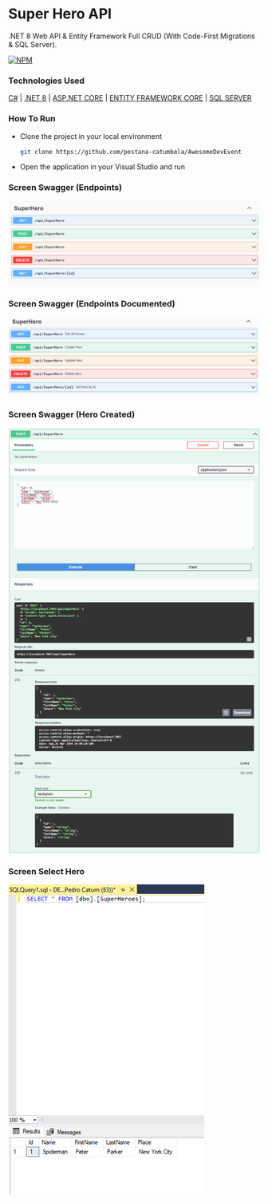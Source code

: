 # Super Hero API

.NET 8 Web API & Entity Framework Full CRUD (With Code-First Migrations & SQL Server).

[![NPM](https://img.shields.io/npm/l/dotnet)](https://github.com/pestana-catumbela/SuperHeroAPI/blob/main/LICENSE)

### Technologies Used
[C#](https://dotnet.microsoft.com/pt-br/languages/csharp) | [.NET 8](https://dotnet.microsoft.com/pt-br/learn/dotnet/what-is-dotnet) | [ASP.NET CORE](https://dotnet.microsoft.com/pt-br/apps/aspnet) | [ENTITY FRAMEWORK CORE](https://learn.microsoft.com/pt-br/ef/core/) | [SQL SERVER](https://www.microsoft.com/pt-br/sql-server/sql-server-2022)

### How To Run
- Clone the project in your local environment
  ```bash
  git clone https://github.com/pestana-catumbela/AwesomeDevEvent
  ```
- Open the application in your Visual Studio and run

### Screen Swagger (Endpoints)
![Screen Swagger Endpoint](https://github.com/pestana-catumbela/SuperHeroAPI/blob/main/assets/SuperHero-Endpoints.png)

### Screen Swagger (Endpoints Documented)
![Screen Swagger Endpoint](https://github.com/pestana-catumbela/SuperHeroAPI/blob/main/assets/SuperHero-Endpoints%20Documented.png)

### Screen Swagger (Hero Created)
![Screen Swagger Hero Created](https://github.com/pestana-catumbela/SuperHeroAPI/blob/main/assets/SuperHero-200OK.png)

### Screen Select Hero
![Screen Select Hero](https://github.com/pestana-catumbela/SuperHeroAPI/blob/main/assets/SuperHero-SelectHeroes.png)
